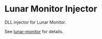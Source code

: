 # Lunar Monitor Injector

DLL injector for Lunar Monitor.

See [lunar-monitor](https://github.com/Underrout/lunar-monitor) for details.
